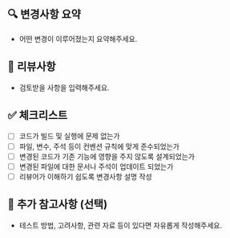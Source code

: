 ## 🔍 변경사항 요약
- 어떤 변경이 이루어졌는지 요약해주세요.

## 📌 리뷰사항
- 검토받을 사항을 입력해주세요.

## ✅ 체크리스트
- [ ] 코드가 빌드 및 실행에 문제 없는가
- [ ] 파일, 변수, 주석 등이 컨벤션 규칙에 맞게 준수되었는가
- [ ] 변경된 코드가 기존 기능에 영향을 주지 않도록 설계되었는가
- [ ] 변경된 파일에 대한 문서나 주석이 업데이트 되었는가
- [ ] 리뷰어가 이해하기 쉽도록 변경사항 설명 작성

## 📝 추가 참고사항 (선택)
- 테스트 방법, 고려사항, 관련 자료 등이 있다면 자유롭게 작성해주세요.
